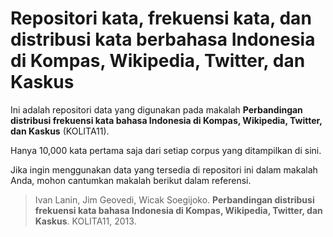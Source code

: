# Repositori kata, frekuensi kata, dan distribusi kata berbahasa Indonesia di Kompas, Wikipedia, Twitter, dan Kaskus

Ini adalah repositori data yang digunakan pada makalah **Perbandingan distribusi frekuensi kata bahasa Indonesia di Kompas, Wikipedia, Twitter, dan Kaskus** (KOLITA11).

Hanya 10,000 kata pertama saja dari setiap corpus yang ditampilkan di sini.

Jika ingin menggunakan data yang tersedia di repositori ini dalam makalah Anda, mohon cantumkan makalah berikut dalam referensi.

> Ivan Lanin, Jim Geovedi, Wicak Soegijoko. **Perbandingan distribusi frekuensi kata bahasa Indonesia di Kompas, Wikipedia, Twitter, dan Kaskus**. KOLITA11, 2013.


